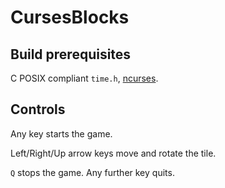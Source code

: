 # CursesBlocks
## Build prerequisites
C POSIX compliant `time.h`, [ncurses](https://invisible-island.net/ncurses/).

## Controls
Any key starts the game.

Left/Right/Up arrow keys move and rotate the tile.

`Q` stops the game. Any further key quits.
